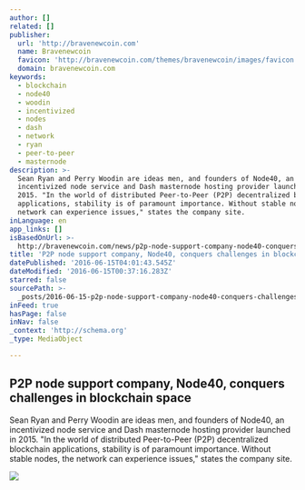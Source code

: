 ```yaml
---
author: []
related: []
publisher:
  url: 'http://bravenewcoin.com'
  name: Bravenewcoin
  favicon: 'http://bravenewcoin.com/themes/bravenewcoin/images/favicon.ico'
  domain: bravenewcoin.com
keywords:
  - blockchain
  - node40
  - woodin
  - incentivized
  - nodes
  - dash
  - network
  - ryan
  - peer-to-peer
  - masternode
description: >-
  Sean Ryan and Perry Woodin are ideas men, and founders of Node40, an
  incentivized node service and Dash masternode hosting provider launched in
  2015. "In the world of distributed Peer-to-Peer (P2P) decentralized blockchain
  applications, stability is of paramount importance. Without stable nodes, the
  network can experience issues," states the company site.
inLanguage: en
app_links: []
isBasedOnUrl: >-
  http://bravenewcoin.com/news/p2p-node-support-company-node40-conquers-challenges-in-blockchain-space/
title: 'P2P node support company, Node40, conquers challenges in blockchain space'
datePublished: '2016-06-15T04:01:43.545Z'
dateModified: '2016-06-15T00:37:16.283Z'
starred: false
sourcePath: >-
  _posts/2016-06-15-p2p-node-support-company-node40-conquers-challenges-in-blo.md
inFeed: true
hasPage: false
inNav: false
_context: 'http://schema.org'
_type: MediaObject

---
```

<article style=""><h1>P2P node support company, Node40, conquers challenges in blockchain space</h1><p>Sean Ryan and Perry Woodin are ideas men, and founders of Node40, an incentivized node service and Dash masternode hosting provider launched in 2015. "In the world of distributed Peer-to-Peer (P2P) decentralized blockchain applications, stability is of paramount importance. Without stable nodes, the network can experience issues," states the company site.</p><img src="http://bravenewcoin.com/assets/Uploads/_resampled/CroppedImage400400-network-nodes.jpg" /></article>